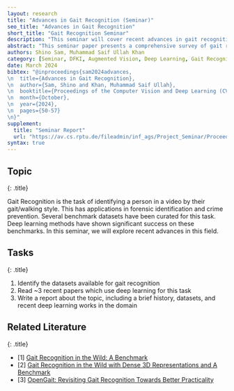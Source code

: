 ```yaml
---
layout: research
title: "Advances in Gait Recognition (Seminar)"
seo_title: "Advances in Gait Recognition"
short_title: "Gait Recognition Seminar"
description: "This seminar will cover recent advances in gait recognition, a task of identifying a person by their walking style."
abstract: "This seminar paper presents a comprehensive survey of gait recognition, a biometric method that identifies individuals based on their walking patterns. Gait recognition has gained significant attention due to its non-invasive nature and applicability in various security, surveillance, and medical scenarios. This survey explores the fundamental principles of gait recognition, including the biomechanics of the human gait cycle and the key features used for recognition. We reviewed various methodologies, including model-free and model-based approaches, and examined their intricacies and performance aspects. The paper also examines publicly available gait datasets, evaluation metrics, and performance benchmarks. Through this survey, we aim to provide a detailed understanding of the state-of-the-art in gait recognition, offering insights into ongoing research and potential areas for future exploration."
authors: Shino Sam, Muhammad Saif Ullah Khan
category: [Seminar, DFKI, Augmented Vision, Deep Learning, Gait Recognition]
date: March 2024
bibtex: "@inproceedings{sam2024advances,
\n  title={Advances in Gait Recognition},
\n  author={Sam, Shino and Khan, Muhammad Saif Ullah},
\n  booktitle={Proceedings of the Computer Vision and Deep Learning (CVDL) Course},
\n  month={October},
\n  year={2024},
\n  pages={50-57}
\n}"
supplement:
  title: "Seminar Report"
  url: "https://av.cs.rptu.de/fileadmin/inf_ags/Project_Seminar/Proceedings_CVDL_SS2024.pdf#page=50.00"
syntax: true
---
```


## Topic
{: .title}

Gait Recognition is the task of identifying a person in a video by their gait/walking style. This has applications in forensic identification and crime prevention. Several benchmark datasets have been curated for this task. Deep learning methods have shown significant success on these benchmarks. In this seminar, we will explore recent advances in this field.

## Tasks
{: .title}

1. Identify the datasets available for gait recognition​
2. Read ~3 recent papers which use deep learning for this task​
3. Write a report about the topic, including a brief history, datasets, and recent deep learning works in the domain​


## Related Literature
{: .title}

- [1] [Gait Recognition in the Wild: A Benchmark](https://openaccess.thecvf.com/content/ICCV2021/papers/Zhu_Gait_Recognition_in_the_Wild_A_Benchmark_ICCV_2021_paper.pdf)
- [2] [Gait Recognition in the Wild with Dense 3D Representations and A Benchmark​](https://gait3d.github.io/)
- [3] [OpenGait: Revisiting Gait Recognition Towards Better Practicality​](https://openaccess.thecvf.com/content/CVPR2023/html/Fan_OpenGait_Revisiting_Gait_Recognition_Towards_Better_Practicality_CVPR_2023_paper.html)
